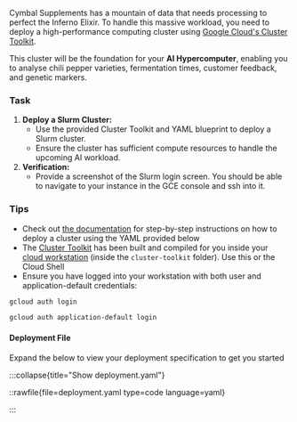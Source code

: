 Cymbal Supplements has a mountain of data that needs processing to perfect the Inferno Elixir. To handle this massive workload, you need to deploy a high-performance computing cluster using [Google Cloud's Cluster Toolkit](https://cloud.google.com/cluster-toolkit/docs/overview).

This cluster will be the foundation for your **AI Hypercomputer**, enabling you to analyse chili pepper varieties, fermentation times, customer feedback, and genetic markers.

### Task

1. **Deploy a Slurm Cluster:**
    * Use the provided Cluster Toolkit and YAML blueprint to deploy a Slurm cluster.
    * Ensure the cluster has sufficient compute resources to handle the upcoming AI workload.
2. **Verification:**
    * Provide a screenshot of the Slurm login screen. You should be able to navigate to your instance in the GCE console and ssh into it.

### Tips

* Check out [the documentation](https://cloud.google.com/cluster-toolkit/docs/quickstarts/slurm-cluster) for step-by-step instructions on how to deploy a cluster using the YAML provided below
* The [Cluster Toolkit](https://cloud.google.com/cluster-toolkit/docs/setup/configure-environment) has been built and compiled for you inside your [cloud workstation](https://console.cloud.google.com/workstations/overview?project=%%CLIENT_PROJECT_ID%%) (inside the `cluster-toolkit` folder). Use this or the Cloud Shell
* Ensure you have logged into your workstation with both user and application-default credentials:

 ```bash
gcloud auth login
```

```bash
gcloud auth application-default login
```

#### Deployment File

Expand the below to view your deployment specification to get you started

:::collapse{title="Show deployment.yaml"}

::rawfile{file=deployment.yaml type=code language=yaml}

:::
